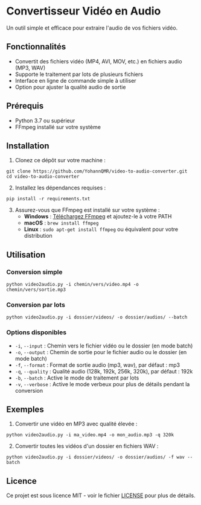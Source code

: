 # Convertisseur Vidéo en Audio

Un outil simple et efficace pour extraire l'audio de vos fichiers vidéo.

## Fonctionnalités

- Convertit des fichiers vidéo (MP4, AVI, MOV, etc.) en fichiers audio (MP3, WAV)
- Supporte le traitement par lots de plusieurs fichiers
- Interface en ligne de commande simple à utiliser
- Option pour ajuster la qualité audio de sortie

## Prérequis

- Python 3.7 ou supérieur
- FFmpeg installé sur votre système

## Installation

1. Clonez ce dépôt sur votre machine :
```
git clone https://github.com/YohannQMR/video-to-audio-converter.git
cd video-to-audio-converter
```

2. Installez les dépendances requises :
```
pip install -r requirements.txt
```

3. Assurez-vous que FFmpeg est installé sur votre système :
   - **Windows** : [Téléchargez FFmpeg](https://ffmpeg.org/download.html#build-windows) et ajoutez-le à votre PATH
   - **macOS** : `brew install ffmpeg`
   - **Linux** : `sudo apt-get install ffmpeg` ou équivalent pour votre distribution

## Utilisation

### Conversion simple

```
python video2audio.py -i chemin/vers/video.mp4 -o chemin/vers/sortie.mp3
```

### Conversion par lots

```
python video2audio.py -i dossier/videos/ -o dossier/audios/ --batch
```

### Options disponibles

- `-i`, `--input` : Chemin vers le fichier vidéo ou le dossier (en mode batch)
- `-o`, `--output` : Chemin de sortie pour le fichier audio ou le dossier (en mode batch)
- `-f`, `--format` : Format de sortie audio (mp3, wav), par défaut : mp3
- `-q`, `--quality` : Qualité audio (128k, 192k, 256k, 320k), par défaut : 192k
- `-b`, `--batch` : Active le mode de traitement par lots
- `-v`, `--verbose` : Active le mode verbeux pour plus de détails pendant la conversion

## Exemples

1. Convertir une vidéo en MP3 avec qualité élevée :
```
python video2audio.py -i ma_video.mp4 -o mon_audio.mp3 -q 320k
```

2. Convertir toutes les vidéos d'un dossier en fichiers WAV :
```
python video2audio.py -i dossier/videos/ -o dossier/audios/ -f wav --batch
```

## Licence

Ce projet est sous licence MIT - voir le fichier [LICENSE](LICENSE) pour plus de détails.
